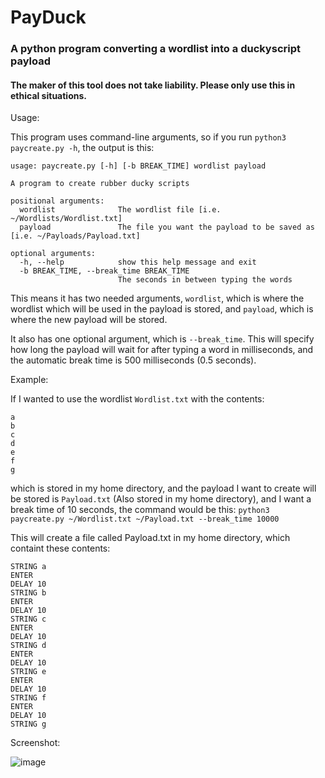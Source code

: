 # PayDuck
### A python program converting a wordlist into a duckyscript payload
#### The maker of this tool does not take liability. Please only use this in ethical situations.

Usage:

This program uses command-line arguments, so if you run ```python3 paycreate.py -h```, the output is this:
```
usage: paycreate.py [-h] [-b BREAK_TIME] wordlist payload

A program to create rubber ducky scripts

positional arguments:
  wordlist              The wordlist file [i.e. ~/Wordlists/Wordlist.txt]
  payload               The file you want the payload to be saved as [i.e. ~/Payloads/Payload.txt]

optional arguments:
  -h, --help            show this help message and exit
  -b BREAK_TIME, --break_time BREAK_TIME
                        The seconds in between typing the words
```

This means it has two needed arguments, ```wordlist```, which is where the wordlist which will be used in the payload is stored, and ```payload```, which is where the new payload will be stored.

It also has one optional argument, which is ```--break_time```. This will specify how long the payload will wait for after typing a word in milliseconds, and the automatic break time is 500 milliseconds (0.5 seconds).

Example:

If I wanted to use the wordlist ```Wordlist.txt``` with the contents:
```
a
b
c
d
e
f
g
```
which is stored in my home directory, and the payload I want to create will be stored is ```Payload.txt``` (Also stored in my home directory), and I want a break time of 10 seconds, the command would be this:
```python3 paycreate.py ~/Wordlist.txt ~/Payload.txt --break_time 10000```

This will create a file called Payload.txt in my home directory, which containt these contents:
```
STRING a
ENTER
DELAY 10
STRING b
ENTER
DELAY 10
STRING c
ENTER
DELAY 10
STRING d
ENTER
DELAY 10
STRING e
ENTER
DELAY 10
STRING f
ENTER
DELAY 10
STRING g
```

Screenshot:

![image](Assets/screenshot.png)
